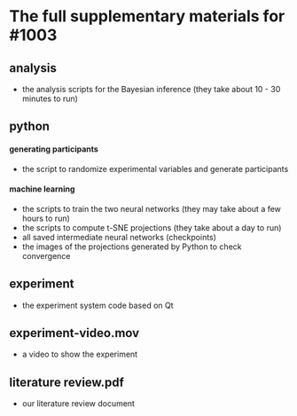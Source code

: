 # The full supplementary materials for #1003
## analysis
   - the analysis scripts for the Bayesian inference (they take about 10 - 30 minutes to run)
## python
#### generating participants
   - the script to randomize experimental variables and generate participants
#### machine learning
   - the scripts to train the two neural networks (they may take about a few hours to run)
   - the scripts to compute t-SNE projections (they take about a day to run)
   - all saved intermediate neural networks (checkpoints)
   - the images of the projections generated by Python to check convergence

## experiment
   - the experiment system code based on Qt
   
## experiment-video.mov
   - a video to show the experiment

## literature review.pdf
   - our literature review document
